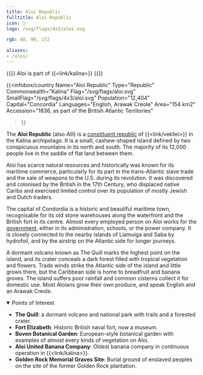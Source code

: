 ```yaml
---
title: Aloi Republic
fulltitle: Aloi Republic
icon: 🐠
logo: /svg/flags/4x3/aloi.svg

rgb: 48, 99, 172

aliases:
- /aloi/
---
```

{{<note series>}}
 Aloi is part of {{<link/kalina>}}
{{</note>}}

{{<infobox/country
	 Name="Aloi Republic"
	 Type="Republic"
	 Commonwealth="Kalina"
	 Flag="/svg/flags/aloi.svg"
	 SmallFlag="/svg/flags/4x3/aloi.svg"
	 Population="12,404"
	 Capital="Concordia"
	 Languages="English, Arawak Creole"
	 Area="154 km2"
	 Accession="1836, as part of the British Atlantic Territories"
 >}}

The <span class="fi fi-aloi"></span> **Aloi Republic** (also *Alli*) is a [constituent republic](/republics/) of {{<link/vekllei>}} in the Kalina archipelago. It is a small, cashew-shaped island defined by two conspicuous mountains in its north and south. The majority of its 12,000 people live in the saddle of flat land between them.

Aloi has scarce natural resources and historically was known for its maritime commerce, particularly for its part in the trans-Atlantic slave trade and the sale of weapons to the U.S. during its revolution. It was discovered and colonised by the British in the 17th Century, who displaced native Caribs and exercised limited control over its population of mostly Jewish and Dutch traders.

The capital of Condordia is a historic and beautiful maritime town, recognisable for its old stone warehouses along the waterfront and the British fort in its centre. Almost every employed person on Aloi works for the [government](/government/), either in its administration, schools, or the power company. It is closely connected to the nearby islands of Liamuiga and Saba by hydrofoil, and by the airstrip on the Atlantic side for longer journeys.

A dormant volcano known as The Quill marks the highest point on the island, and its crater conceals a dark forest filled with tropical vegetation and flowers. Trade winds strike the Atlantic side of the island and little grows there, but the Caribbean side is home to breadfruit and banana groves. The island suffers poor rainfall and common cisterns collect it for domestic use. Most Aloians grow their own produce, and speak English and an Arawak Creole.

<details open>
	<summary>Points of Interest</summary>

* **The Quill**: a dormant volcano and national park with trails and a forested crater.
* **Fort Elizabeth**: Historic British naval fort, now a museum.
* **Boven Botanical Garden**: European-style botanical garden with examples of almost every kinds of vegetation on Aloi.
* **Aloi United Banana Company**: Oldest banana company in continuous operation in {{<link/kalina>}}.
* **Golden Rock Memorial Graves Site**: Burial ground of enslaved peoples on the site of the former Golden Rock plantation.
</details>

